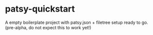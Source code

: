 patsy-quickstart
================

A empty boilerplate project with patsy.json + filetree setup ready to go. (pre-alpha, do not expect this to work yet!)
